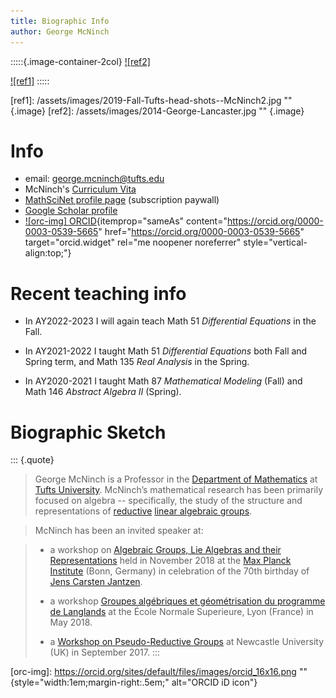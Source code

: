 ```yaml
---
title: Biographic Info
author: George McNinch
---
```



:::::{.image-container-2col}
[![ref2]](/assets/images/2014-George-Lancaster.jpg)

[![ref1]](/assets/images/2019-Fall-Tufts-head-shots--McNinch2.jpg)
:::::

[ref1]: /assets/images/2019-Fall-Tufts-head-shots--McNinch2.jpg "" {.image}
[ref2]: /assets/images/2014-George-Lancaster.jpg "" {.image}

Info
=======
 
+ email: george.mcninch@tufts.edu
+ McNinch's [Curriculum Vita]
+ [MathSciNet profile page] (subscription paywall)
+ [Google Scholar profile]
+ [![orc-img] ORCID](https://orcid.org/0000-0003-0539-5665){itemprop="sameAs" content="https://orcid.org/0000-0003-0539-5665" href="https://orcid.org/0000-0003-0539-5665" target="orcid.widget" rel="me noopener noreferrer" style="vertical-align:top;"}


Recent teaching info
===========

- In AY2022-2023 I will again teach Math 51 *Differential Equations*
  in the Fall.

- In AY2021-2022 I taught Math 51 *Differential Equations* both Fall
  and Spring term, and Math 135 *Real Analysis* in the Spring.

- In AY2020-2021 I taught Math 87 *Mathematical Modeling*
  (Fall) and Math 146 *Abstract Algebra II* (Spring).
  

Biographic Sketch
======================

::: {.quote}
> George McNinch is a Professor in the [Department of Mathematics] at
> [Tufts University].  McNinch’s mathematical research has been
> primarily focused on algebra -- specifically, the study of the
> structure and representations of [reductive] [linear algebraic
> groups].

> McNinch has been an invited speaker at:

> + a workshop on [Algebraic Groups, Lie Algebras and their
>   Representations] held in November 2018 at the [Max Planck
>   Institute] (Bonn, Germany) in celebration of the 70th birthday of
>   [Jens Carsten Jantzen].
> 
> + a workshop [Groupes algébriques et géométrisation du programme de
>   Langlands] at the École Normale Superieure, Lyon (France) in
>   May 2018.
> 
> + a [Workshop on Pseudo-Reductive Groups] at Newcastle University
>   (UK) in September 2017.
:::


[orc-img]: https://orcid.org/sites/default/files/images/orcid_16x16.png "" {style="width:1em;margin-right:.5em;" alt="ORCID iD icon"}

[Department of Mathematics]: http://math.tufts.edu
[Tufts University]: http://www.tufts.edu
[reductive]: https://en.wikipedia.org/wiki/Reductive_group
[linear algebraic groups]: https://en.wikipedia.org/wiki/Linear_algebraic_group

[Algebraic Groups, Lie Algebras and their Representations]:
   https://www.mpim-bonn.mpg.de/node/8209
[Max Planck Institute]: https://www.mpim-bonn.mpg.de
[Jens Carsten Jantzen]: https://wikipedia.org/wiki/Jens_Carsten_Jantzen
[Groupes algébriques et géométrisation du programme de Langlands]:
   https://geolang.sciencesconf.org/resource/page/id/1

[Workshop on Pseudo-Reductive Groups]: https://sites.google.com/view/prgs-newcastle/home

[Curriculum Vita]: /assets/curriculum-vita-short.pdf

[MathSciNet profile page]:
   http://www.ams.org/mathscinet/search/author.html?mrauthid=625671
[Google Scholar profile]:
   https://scholar.google.com/citations?user=5keGFj8AAAAJ&hl=en&oi=ao

          
